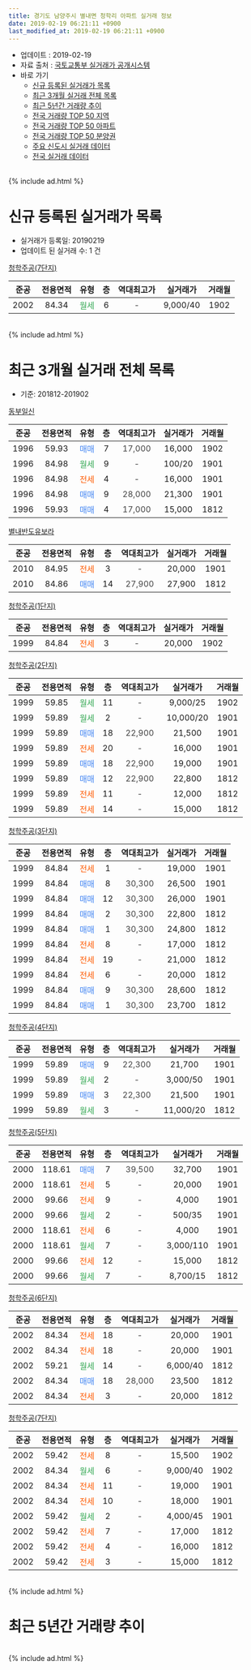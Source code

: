 ```yaml
---
title: 경기도 남양주시 별내면 청학리 아파트 실거래 정보
date: 2019-02-19 06:21:11 +0900
last_modified_at: 2019-02-19 06:21:11 +0900
---
```


* 업데이트 : 2019-02-19
* 자료 출처 : [국토교통부 실거래가 공개시스템](http://rt.molit.go.kr)
* 바로 가기
    * [신규 등록된 실거래가 목록](#신규-등록된-실거래가-목록)
    * [최근 3개월 실거래 전체 목록](#최근-3개월-실거래-전체-목록)
    * [최근 5년간 거래량 추이](#최근-5년간-거래량-추이)
    * [전국 거래량 TOP 50 지역](https://ayogom.github.io/apt-trade-info/최근-3개월-전국에서-가장-거래가-많이-발생한-지역)
    * [전국 거래량 TOP 50 아파트](https://ayogom.github.io/apt-trade-info/최근-3개월-전국에서-가장-거래가-많이-발생한-아파트)
    * [전국 거래량 TOP 50 분양권](https://ayogom.github.io/apt-trade-info/최근-3개월-전국에서-가장-거래가-많이-발생한-분양권)
    * [주요 신도시 실거래 데이터](https://ayogom.github.io/apt-trade-info/주요-신도시)
    * [전국 실거래 데이터](https://ayogom.github.io/apt-trade-info/전국)
<br>
{% include ad.html %}
<br>

# 신규 등록된 실거래가 목록
* 실거래가 등록일: 20190219
* 업데이트 된 실거래 수: 1 건


[청학주공(7단지)](https://search.naver.com/search.naver?query=%EA%B2%BD%EA%B8%B0%EB%8F%84+%EB%82%A8%EC%96%91%EC%A3%BC%EC%8B%9C+%EB%B3%84%EB%82%B4%EB%A9%B4+%EC%B2%AD%ED%95%99%EB%A6%AC+%EC%B2%AD%ED%95%99%EC%A3%BC%EA%B3%B5%287%EB%8B%A8%EC%A7%80%29)

|준공|전용면적|유형|층|역대최고가|실거래가|거래월|
|:---:|:---:|:---:|:---:|:---:|:---:|:---:|
|2002|84.34|<span style="color:#34a853">월세</span>|6|<span style="color:#444444">-</span>|9,000/40|1902|


<br>
{% include ad.html %}
<br>

# 최근 3개월 실거래 전체 목록
* 기준: 201812-201902


[동부일신](https://search.naver.com/search.naver?query=%EA%B2%BD%EA%B8%B0%EB%8F%84+%EB%82%A8%EC%96%91%EC%A3%BC%EC%8B%9C+%EB%B3%84%EB%82%B4%EB%A9%B4+%EC%B2%AD%ED%95%99%EB%A6%AC+%EB%8F%99%EB%B6%80%EC%9D%BC%EC%8B%A0)

|준공|전용면적|유형|층|역대최고가|실거래가|거래월|
|:---:|:---:|:---:|:---:|:---:|:---:|:---:|
|1996|59.93|<span style="color:#4285f3">매매</span>|7|<span style="color:#444444">17,000</span>|16,000|1902|
|1996|84.98|<span style="color:#34a853">월세</span>|9|<span style="color:#444444">-</span>|100/20|1901|
|1996|84.98|<span style="color:#ff5a00">전세</span>|4|<span style="color:#444444">-</span>|16,000|1901|
|1996|84.98|<span style="color:#4285f3">매매</span>|9|<span style="color:#444444">28,000</span>|21,300|1901|
|1996|59.93|<span style="color:#4285f3">매매</span>|4|<span style="color:#444444">17,000</span>|15,000|1812|

[별내반도유보라](https://search.naver.com/search.naver?query=%EA%B2%BD%EA%B8%B0%EB%8F%84+%EB%82%A8%EC%96%91%EC%A3%BC%EC%8B%9C+%EB%B3%84%EB%82%B4%EB%A9%B4+%EC%B2%AD%ED%95%99%EB%A6%AC+%EB%B3%84%EB%82%B4%EB%B0%98%EB%8F%84%EC%9C%A0%EB%B3%B4%EB%9D%BC)

|준공|전용면적|유형|층|역대최고가|실거래가|거래월|
|:---:|:---:|:---:|:---:|:---:|:---:|:---:|
|2010|84.95|<span style="color:#ff5a00">전세</span>|3|<span style="color:#444444">-</span>|20,000|1901|
|2010|84.86|<span style="color:#4285f3">매매</span>|14|<span style="color:#444444">27,900</span>|27,900|1812|

[청학주공(1단지)](https://search.naver.com/search.naver?query=%EA%B2%BD%EA%B8%B0%EB%8F%84+%EB%82%A8%EC%96%91%EC%A3%BC%EC%8B%9C+%EB%B3%84%EB%82%B4%EB%A9%B4+%EC%B2%AD%ED%95%99%EB%A6%AC+%EC%B2%AD%ED%95%99%EC%A3%BC%EA%B3%B5%281%EB%8B%A8%EC%A7%80%29)

|준공|전용면적|유형|층|역대최고가|실거래가|거래월|
|:---:|:---:|:---:|:---:|:---:|:---:|:---:|
|1999|84.84|<span style="color:#ff5a00">전세</span>|3|<span style="color:#444444">-</span>|20,000|1902|

[청학주공(2단지)](https://search.naver.com/search.naver?query=%EA%B2%BD%EA%B8%B0%EB%8F%84+%EB%82%A8%EC%96%91%EC%A3%BC%EC%8B%9C+%EB%B3%84%EB%82%B4%EB%A9%B4+%EC%B2%AD%ED%95%99%EB%A6%AC+%EC%B2%AD%ED%95%99%EC%A3%BC%EA%B3%B5%282%EB%8B%A8%EC%A7%80%29)

|준공|전용면적|유형|층|역대최고가|실거래가|거래월|
|:---:|:---:|:---:|:---:|:---:|:---:|:---:|
|1999|59.85|<span style="color:#34a853">월세</span>|11|<span style="color:#444444">-</span>|9,000/25|1902|
|1999|59.89|<span style="color:#34a853">월세</span>|2|<span style="color:#444444">-</span>|10,000/20|1901|
|1999|59.89|<span style="color:#4285f3">매매</span>|18|<span style="color:#444444">22,900</span>|21,500|1901|
|1999|59.89|<span style="color:#ff5a00">전세</span>|20|<span style="color:#444444">-</span>|16,000|1901|
|1999|59.89|<span style="color:#4285f3">매매</span>|18|<span style="color:#444444">22,900</span>|19,000|1901|
|1999|59.89|<span style="color:#4285f3">매매</span>|12|<span style="color:#444444">22,900</span>|22,800|1812|
|1999|59.89|<span style="color:#ff5a00">전세</span>|11|<span style="color:#444444">-</span>|12,000|1812|
|1999|59.89|<span style="color:#ff5a00">전세</span>|14|<span style="color:#444444">-</span>|15,000|1812|

[청학주공(3단지)](https://search.naver.com/search.naver?query=%EA%B2%BD%EA%B8%B0%EB%8F%84+%EB%82%A8%EC%96%91%EC%A3%BC%EC%8B%9C+%EB%B3%84%EB%82%B4%EB%A9%B4+%EC%B2%AD%ED%95%99%EB%A6%AC+%EC%B2%AD%ED%95%99%EC%A3%BC%EA%B3%B5%283%EB%8B%A8%EC%A7%80%29)

|준공|전용면적|유형|층|역대최고가|실거래가|거래월|
|:---:|:---:|:---:|:---:|:---:|:---:|:---:|
|1999|84.84|<span style="color:#ff5a00">전세</span>|1|<span style="color:#444444">-</span>|19,000|1901|
|1999|84.84|<span style="color:#4285f3">매매</span>|8|<span style="color:#444444">30,300</span>|26,500|1901|
|1999|84.84|<span style="color:#4285f3">매매</span>|12|<span style="color:#444444">30,300</span>|26,000|1901|
|1999|84.84|<span style="color:#4285f3">매매</span>|2|<span style="color:#444444">30,300</span>|22,800|1812|
|1999|84.84|<span style="color:#4285f3">매매</span>|1|<span style="color:#444444">30,300</span>|24,800|1812|
|1999|84.84|<span style="color:#ff5a00">전세</span>|8|<span style="color:#444444">-</span>|17,000|1812|
|1999|84.84|<span style="color:#ff5a00">전세</span>|19|<span style="color:#444444">-</span>|21,000|1812|
|1999|84.84|<span style="color:#ff5a00">전세</span>|6|<span style="color:#444444">-</span>|20,000|1812|
|1999|84.84|<span style="color:#4285f3">매매</span>|9|<span style="color:#444444">30,300</span>|28,600|1812|
|1999|84.84|<span style="color:#4285f3">매매</span>|1|<span style="color:#444444">30,300</span>|23,700|1812|

[청학주공(4단지)](https://search.naver.com/search.naver?query=%EA%B2%BD%EA%B8%B0%EB%8F%84+%EB%82%A8%EC%96%91%EC%A3%BC%EC%8B%9C+%EB%B3%84%EB%82%B4%EB%A9%B4+%EC%B2%AD%ED%95%99%EB%A6%AC+%EC%B2%AD%ED%95%99%EC%A3%BC%EA%B3%B5%284%EB%8B%A8%EC%A7%80%29)

|준공|전용면적|유형|층|역대최고가|실거래가|거래월|
|:---:|:---:|:---:|:---:|:---:|:---:|:---:|
|1999|59.89|<span style="color:#4285f3">매매</span>|9|<span style="color:#444444">22,300</span>|21,700|1901|
|1999|59.89|<span style="color:#34a853">월세</span>|2|<span style="color:#444444">-</span>|3,000/50|1901|
|1999|59.89|<span style="color:#4285f3">매매</span>|3|<span style="color:#444444">22,300</span>|21,500|1901|
|1999|59.89|<span style="color:#34a853">월세</span>|3|<span style="color:#444444">-</span>|11,000/20|1812|

[청학주공(5단지)](https://search.naver.com/search.naver?query=%EA%B2%BD%EA%B8%B0%EB%8F%84+%EB%82%A8%EC%96%91%EC%A3%BC%EC%8B%9C+%EB%B3%84%EB%82%B4%EB%A9%B4+%EC%B2%AD%ED%95%99%EB%A6%AC+%EC%B2%AD%ED%95%99%EC%A3%BC%EA%B3%B5%285%EB%8B%A8%EC%A7%80%29)

|준공|전용면적|유형|층|역대최고가|실거래가|거래월|
|:---:|:---:|:---:|:---:|:---:|:---:|:---:|
|2000|118.61|<span style="color:#4285f3">매매</span>|7|<span style="color:#444444">39,500</span>|32,700|1901|
|2000|118.61|<span style="color:#ff5a00">전세</span>|5|<span style="color:#444444">-</span>|20,000|1901|
|2000|99.66|<span style="color:#ff5a00">전세</span>|9|<span style="color:#444444">-</span>|4,000|1901|
|2000|99.66|<span style="color:#34a853">월세</span>|2|<span style="color:#444444">-</span>|500/35|1901|
|2000|118.61|<span style="color:#ff5a00">전세</span>|6|<span style="color:#444444">-</span>|4,000|1901|
|2000|118.61|<span style="color:#34a853">월세</span>|7|<span style="color:#444444">-</span>|3,000/110|1901|
|2000|99.66|<span style="color:#ff5a00">전세</span>|12|<span style="color:#444444">-</span>|15,000|1812|
|2000|99.66|<span style="color:#34a853">월세</span>|7|<span style="color:#444444">-</span>|8,700/15|1812|

[청학주공(6단지)](https://search.naver.com/search.naver?query=%EA%B2%BD%EA%B8%B0%EB%8F%84+%EB%82%A8%EC%96%91%EC%A3%BC%EC%8B%9C+%EB%B3%84%EB%82%B4%EB%A9%B4+%EC%B2%AD%ED%95%99%EB%A6%AC+%EC%B2%AD%ED%95%99%EC%A3%BC%EA%B3%B5%286%EB%8B%A8%EC%A7%80%29)

|준공|전용면적|유형|층|역대최고가|실거래가|거래월|
|:---:|:---:|:---:|:---:|:---:|:---:|:---:|
|2002|84.34|<span style="color:#ff5a00">전세</span>|18|<span style="color:#444444">-</span>|20,000|1901|
|2002|84.34|<span style="color:#ff5a00">전세</span>|18|<span style="color:#444444">-</span>|20,000|1901|
|2002|59.21|<span style="color:#34a853">월세</span>|14|<span style="color:#444444">-</span>|6,000/40|1812|
|2002|84.34|<span style="color:#4285f3">매매</span>|18|<span style="color:#444444">28,000</span>|23,500|1812|
|2002|84.34|<span style="color:#ff5a00">전세</span>|3|<span style="color:#444444">-</span>|20,000|1812|


<script async src="//pagead2.googlesyndication.com/pagead/js/adsbygoogle.js"></script>
<!-- 기본 -->
<ins class="adsbygoogle"
     style="display:block"
     data-ad-client="ca-pub-2446590836940007"
     data-ad-slot="1659523306"
     data-ad-format="auto"
     data-full-width-responsive="true"></ins>
<script>
(adsbygoogle = window.adsbygoogle || []).push({});
</script>


[청학주공(7단지)](https://search.naver.com/search.naver?query=%EA%B2%BD%EA%B8%B0%EB%8F%84+%EB%82%A8%EC%96%91%EC%A3%BC%EC%8B%9C+%EB%B3%84%EB%82%B4%EB%A9%B4+%EC%B2%AD%ED%95%99%EB%A6%AC+%EC%B2%AD%ED%95%99%EC%A3%BC%EA%B3%B5%287%EB%8B%A8%EC%A7%80%29)

|준공|전용면적|유형|층|역대최고가|실거래가|거래월|
|:---:|:---:|:---:|:---:|:---:|:---:|:---:|
|2002|59.42|<span style="color:#ff5a00">전세</span>|8|<span style="color:#444444">-</span>|15,500|1902|
|2002|84.34|<span style="color:#34a853">월세</span>|6|<span style="color:#444444">-</span>|9,000/40|1902|
|2002|84.34|<span style="color:#ff5a00">전세</span>|11|<span style="color:#444444">-</span>|19,000|1901|
|2002|84.34|<span style="color:#ff5a00">전세</span>|10|<span style="color:#444444">-</span>|18,000|1901|
|2002|59.42|<span style="color:#34a853">월세</span>|2|<span style="color:#444444">-</span>|4,000/45|1901|
|2002|59.42|<span style="color:#ff5a00">전세</span>|7|<span style="color:#444444">-</span>|17,000|1812|
|2002|59.42|<span style="color:#ff5a00">전세</span>|4|<span style="color:#444444">-</span>|16,000|1812|
|2002|59.42|<span style="color:#ff5a00">전세</span>|3|<span style="color:#444444">-</span>|15,000|1812|


<br>
{% include ad.html %}
<br>

# 최근 5년간 거래량 추이


<div style="width:100%;">
    <canvas id="deal_progress" height="200"></canvas>
</div>

<script>
new Chart(document.getElementById("deal_progress"), {
    type: 'line',
    data: {
        labels: ['201402','201403','201404','201405','201406','201407','201408','201409','201410','201411','201412','201501','201502','201503','201504','201505','201506','201507','201508','201509','201510','201511','201512','201601','201602','201603','201604','201605','201606','201607','201608','201609','201610','201611','201612','201701','201702','201703','201704','201705','201706','201707','201708','201709','201710','201711','201712','201801','201802','201803','201804','201805','201806','201807','201808','201809','201810','201811','201812','201901','201902'],
        datasets: [{
            label: '매매',
            pointRadius: 1,
            data: [45, 29, 31, 25, 25, 34, 45, 66, 41, 32, 23, 36, 47, 75, 37, 44, 44, 50, 46, 35, 48, 32, 24, 30, 20, 38, 30, 33, 61, 36, 41, 31, 50, 17, 26, 12, 19, 32, 26, 40, 30, 29, 22, 32, 24, 20, 16, 21, 28, 24, 11, 18, 20, 22, 18, 26, 18, 14, 8, 8, 1],
            borderColor: "rgba(255, 201, 14, 1)",
            backgroundColor: "rgba(255, 201, 14, 0.5)",
            fill: false,
            lineTension: 0
        },{
            label: '전월세',
            pointRadius: 1,
            data: [41, 35, 39, 26, 24, 30, 40, 38, 36, 28, 31, 25, 26, 25, 22, 28, 34, 24, 17, 21, 32, 17, 30, 29, 25, 34, 31, 30, 32, 26, 26, 21, 30, 23, 24, 16, 27, 23, 28, 34, 34, 17, 26, 26, 24, 30, 12, 26, 32, 35, 27, 24, 21, 20, 24, 15, 16, 16, 13, 17, 4],
            borderColor: "rgba(0, 141, 185, 1)",
            backgroundColor: "rgba(0, 141, 185, 0.5)",
            fill: false,
            lineTension: 0
        }
        ]
    },
    options: {
        responsive: true,
        title: {
            display: false
        },
        tooltips: {
            mode: 'index',
            intersect: false
        },
        hover: {
            mode: 'nearest',
            intersect: true
        },
        scales: {
            xAxes: [{
                display: true,
                scaleLabel: {
                    display: true,
                    labelString: '년/월'
                }
            }],
            yAxes: [{
                display: true,
                ticks: {
                    suggestedMin: 0,
                },
                scaleLabel: {
                    display: true,
                    labelString: '실거래 수'
                }
            }]
        }
    }
});

</script>


<br>
{% include ad.html %}
<br>

